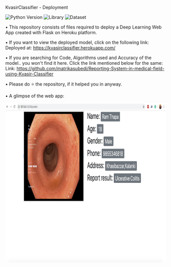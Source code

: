 KvasirClassifier - Deployment

![Python Version](https://img.shields.io/badge/Python%20Version-3.6-brightgreen.svg) ![Library](https://img.shields.io/badge/Library-Keras-blue.svg) ![Dataset](https://img.shields.io/badge/Dataset-Kvasir-red.svg)

• This repository consists of files required to deploy a Deep Learning Web App created with Flask on Heroku platform.

• If you want to view the deployed model, click on the following link:
Deployed at: https://kvasirclassifier.herokuapp.com/

• If you are searching for Code, Algorithms used and Accuracy of the model.. you won't find it here. Click the link mentioned below for the same:
Link: https://github.com/matrikasubedi/Reporting-System-in-medical-field-using-Kvasir-Classifier

• Please do ⭐ the repository, if it helped you in anyway.

• A glimpse of the web app:

<img src="static/images/Patient%20report.jpg" height="500" weidth="500">

